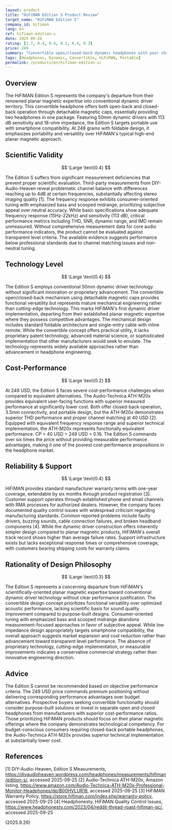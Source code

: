 ```yaml
---
layout: product
title: "HiFiMAN Edition S Product Review"
target_name: "HiFiMAN Edition S"
company_id: hifiman
lang: en
ref: hifiman-edition-s
date: 2025-09-26
rating: [1.7, 0.4, 0.4, 0.2, 0.4, 0.3]
price: 249
summary: "Convertible open/closed-back dynamic headphones with poor channel balance and cost-performance"
tags: [Headphones, Dynamic, Convertible, HiFiMAN, Portable]
permalink: /products/en/hifiman-edition-s/
---
```


## Overview

The HiFiMAN Edition S represents the company's departure from their renowned planar magnetic expertise into conventional dynamic driver territory. This convertible headphone offers both open-back and closed-back operation through detachable magnetic caps, essentially providing two headphones in one package. Featuring 50mm dynamic drivers with 113 dB sensitivity and 18-ohm impedance, the Edition S targets portable use with smartphone compatibility. At 248 grams with foldable design, it emphasizes portability and versatility over HiFiMAN's typical high-end planar magnetic approach.

## Scientific Validity

$$ \Large \text{0.4} $$

The Edition S suffers from significant measurement deficiencies that prevent proper scientific evaluation. Third-party measurements from DIY-Audio-Heaven reveal problematic channel balance with differences reaching up to 4dB at certain frequencies, substantially affecting stereo imaging quality [1]. The frequency response exhibits consumer-oriented tuning with emphasized bass and scooped midrange, prioritizing subjective appeal over neutral accuracy. While basic specifications show adequate frequency response (15Hz-22kHz) and sensitivity (113 dB), critical performance metrics including THD, SNR, dynamic range, and IMD remain unmeasured. Without comprehensive measurement data for core audio performance indicators, the product cannot be evaluated against transparent level criteria. The available evidence suggests performance below professional standards due to channel matching issues and non-neutral tuning.

## Technology Level

$$ \Large \text{0.4} $$

The Edition S employs conventional 50mm dynamic driver technology without significant innovation or proprietary advancement. The convertible open/closed-back mechanism using detachable magnetic caps provides functional versatility but represents mature mechanical engineering rather than cutting-edge technology. This marks HiFiMAN's first dynamic driver implementation, departing from their established planar magnetic expertise where they possess competitive advantages. The mechanical design includes standard foldable architecture and single-entry cable with inline remote. While the convertible concept offers practical utility, it lacks proprietary patent technology, advanced material science, or sophisticated implementation that other manufacturers would seek to emulate. The technology represents widely available approaches rather than advancement in headphone engineering.

## Cost-Performance

$$ \Large \text{0.2} $$

At 249 USD, the Edition S faces severe cost-performance challenges when compared to equivalent alternatives. The Audio-Technica ATH-M20x provides equivalent user-facing functions with superior measured performance at significantly lower cost. Both offer closed-back operation, 3.5mm connectivity, and portable design, but the ATH-M20x demonstrates superior THD performance and proper channel matching at 40 USD [2]. Equipped with equivalent frequency response range and superior technical implementation, the ATH-M20x represents functionally equivalent performance. CP = 40 USD ÷ 249 USD = 0.16. The Edition S commands over six times the price without providing measurable performance advantages, making it one of the poorest cost-performance propositions in the headphone market.

## Reliability & Support

$$ \Large \text{0.4} $$

HiFiMAN provides standard manufacturer warranty terms with one-year coverage, extendable by six months through product registration [3]. Customer support operates through established phone and email channels with RMA processes for authorized dealers. However, the company faces documented quality control issues with widespread criticism regarding manufacturing standards. Common reported problems include faulty drivers, buzzing sounds, cable connection failures, and broken headband components [4]. While the dynamic driver construction offers inherently simpler design compared to planar magnetic products, HiFiMAN's overall track record shows higher than average failure rates. Support infrastructure exists but lacks exceptional response times or comprehensive coverage, with customers bearing shipping costs for warranty claims.

## Rationality of Design Philosophy

$$ \Large \text{0.3} $$

The Edition S represents a concerning departure from HiFiMAN's scientifically-oriented planar magnetic expertise toward conventional dynamic driver technology without clear performance justification. The convertible design concept prioritizes functional versatility over optimized acoustic performance, lacking scientific basis for sound quality improvement compared to purpose-built designs. Consumer-oriented tuning with emphasized bass and scooped midrange abandons measurement-focused approaches in favor of subjective appeal. While low impedance design appropriately targets smartphone compatibility, the overall approach suggests market expansion and cost reduction rather than advancement toward transparent level performance. The absence of proprietary technology, cutting-edge implementation, or measurable improvements indicates a conservative commercial strategy rather than innovative engineering direction.

## Advice

The Edition S cannot be recommended based on objective performance criteria. The 249 USD price commands premium positioning without delivering corresponding performance advantages over budget alternatives. Prospective buyers seeking convertible functionality should consider purpose-built solutions or invest in separate open and closed headphones from manufacturers with superior cost-performance ratios. Those prioritizing HiFiMAN products should focus on their planar magnetic offerings where the company demonstrates technological competency. For budget-conscious consumers requiring closed-back portable headphones, the Audio-Technica ATH-M20x provides superior technical implementation at substantially lower cost.

## References

[1] DIY-Audio-Heaven, Edition S Measurements, https://diyaudioheaven.wordpress.com/headphones/measurements/hifiman/edition-s/, accessed 2025-09-25
[2] Audio-Technica ATH-M20x, Amazon listing, https://www.amazon.com/Audio-Technica-ATH-M20x-Professional-Monitor-Headphones/dp/B00HVLUR18, accessed 2025-09-25
[3] HiFiMAN Warranty Policy, https://store.hifiman.com/index.php/warranty-policy, accessed 2025-09-25
[4] Headphonesty, HiFiMAN Quality Control Issues, https://www.headphonesty.com/2023/04/reddit-thread-roast-hifiman-qc/, accessed 2025-09-25

(2025.9.26)